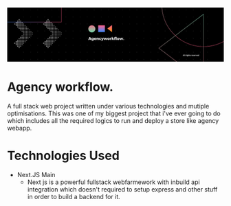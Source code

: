![banner](/public/images/banner/banner.png)

# Agency workflow. 
A full stack web project written under various technologies and mutiple optimisations. This was one of my biggest project that i've ever going to do which includes all the required logics to run and deploy a store like agency webapp. 

# Technologies Used
- Next.JS Main
  - Next js is a powerful fullstack webfarmework with inbuild api integration which doesn't required to setup express and other stuff in order to build a backend for it. 

